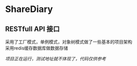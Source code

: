 # ShareDiary

## RESTfull API 接口

采用了工厂模式，单例模式，对象树模式做了一些基本的项目架构 <br/> 
采用redis缓存数据库做数据存储

*项目正在运行，测试地址就不体现了，代码仅供参考*
